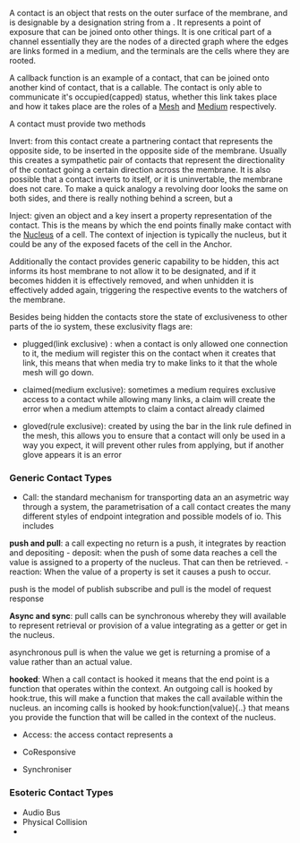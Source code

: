 
A contact is an object that rests on the outer surface of the membrane, and is designable by a designation string from a . It represents a point of exposure that can be joined onto other things. It is one critical part of a channel essentially they are the  nodes of a directed graph where the edges are links formed in a medium, and the terminals are the cells where they are rooted.

A callback function is an example of a contact, that can be joined onto another kind of contact, that is a callable. The contact is only able to communicate it's occupied(capped) status, whether this link takes place and how it takes place are the roles of a [Mesh](Mesh.md) and [Medium](Medium.md) respectively.

A contact must provide two methods

Invert: from this contact create a partnering contact that represents the opposite side, to be inserted in  the opposite side of the membrane. Usually this creates a sympathetic pair of contacts that represent the directionality of the contact going a certain direction across the membrane. It is also possible that a contact inverts to itself, or it is uninvertable, the membrane does not care. To make a quick analogy a revolving door looks the same on both sides, and there is really nothing behind a screen, but a 

Inject: given an object and a key insert a property representation of the contact. This is the means by which the end points finally make contact with the [Nucleus]() of a cell. The context of injection is typically the nucleus, but it could be any of the exposed facets of the cell in the Anchor.

Additionally the contact provides generic capability to be hidden, this act informs its host membrane to not allow it to be designated, and if it becomes hidden it is effectively removed, and when unhidden it is effectively added again, triggering the respective events to the watchers of the membrane.

Besides being hidden the contacts store the state of exclusiveness to other parts of the io system, these exclusivity flags are: 
- plugged(link exclusive) : when a contact is only allowed one connection to it, the medium will register this on the contact when it creates that link, this means that when media try to make links to it that the whole mesh will go down. 

- claimed(medium exclusive): sometimes a medium requires exclusive access to a contact while allowing many links, a claim will create the error when a medium attempts to claim a contact already claimed

-  gloved(rule exclusive): created by using the bar in the link rule defined in the mesh, this allows you to ensure that a contact will only be used in a way you expect, it will prevent other rules from applying, but if another glove appears it is an error


### Generic Contact Types

- Call:
	the standard mechanism for transporting data an an asymetric way through a system, the parametrisation of a call contact creates the many different styles of endpoint integration and possible models of io. This includes

__push and pull__: a call expecting no return is a push, it integrates by reaction and depositing
	- deposit: when the push of some data reaches a cell the value is assigned to a property of the nucleus. That can then be retrieved. 
	- reaction: When the value of a property is set it causes a push to occur.

push is the model of publish subscribe and pull is the model of request response

	
__Async and sync__: pull calls can be synchronous whereby they will available to represent retrieval or provision of a value integrating as a getter or get in the nucleus. 

asynchronous pull is when the value we get is returning a promise of a value rather than an actual value. 

__hooked__: When a call contact is hooked it means that the end point is a function that operates within the context. An outgoing call is hooked by hook:true, this will make a function that makes the call available within the nucleus. an incoming calls is hooked by hook:function(value){..} that means you provide the function that will be called in the context of the nucleus. 


- Access:
the access contact represents a 

- CoResponsive
- Synchroniser

### Esoteric Contact Types

- Audio Bus
- Physical Collision
- 